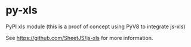 # py-xls

PyPI xls module (this is a proof of concept using PyV8 to integrate js-xls)

See <https://github.com/SheetJS/js-xls> for more information.

